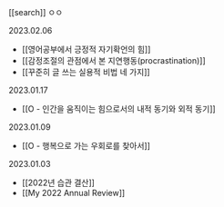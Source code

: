 
[[search]]
ㅇㅇ

2023.02.06
- [[영어공부에서 긍정적 자기확언의 힘]]
- [[감정조절의 관점에서 본 지연행동(procrastination)]]
- [[꾸준히 글 쓰는 실용적 비법 네 가지]]

2023.01.17
- [[O - 인간을 움직이는 힘으로서의 내적 동기와 외적 동기]]

2023.01.09
- [[O - 행복으로 가는 우회로를 찾아서]]

2023.01.03
- [[2022년 습관 결산]]
- [[My 2022 Annual Review]]
























